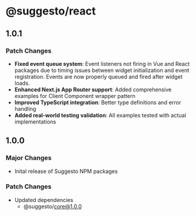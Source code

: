 # @suggesto/react

## 1.0.1

### Patch Changes

- **Fixed event queue system**: Event listeners not firing in Vue and React packages due to timing issues between widget initialization and event registration. Events are now properly queued and fired after widget loads.
- **Enhanced Next.js App Router support**: Added comprehensive examples for Client Component wrapper pattern
- **Improved TypeScript integration**: Better type definitions and error handling
- **Added real-world testing validation**: All examples tested with actual implementations

## 1.0.0

### Major Changes

- Inital release of Suggesto NPM packages

### Patch Changes

- Updated dependencies
  - @suggesto/core@1.0.0
